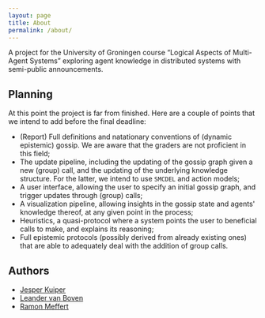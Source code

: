 ```yaml
---
layout: page
title: About
permalink: /about/
---
```


A project for the University of Groningen course “Logical Aspects of
Multi-Agent Systems” exploring agent knowledge in distributed systems with
semi-public announcements.

## Planning
At this point the project is far from finished. Here are a couple of points that we intend to add before the final deadline:
 - (Report) Full definitions and natationary conventions of (dynamic epistemic) gossip. We are aware that the graders are not proficient in this field;
 - The update pipeline, including the updating of the gossip graph given a new (group) call, and the updating of the underlying knowledge structure. For the latter, we intend to use ```SMCDEL``` and action models;
 - A user interface, allowing the user to specify an initial gossip graph, and trigger updates through (group) calls;
 - A visualization pipeline, allowing insights in the gossip state and agents' knowledge thereof, at any given point in the process;
 - Heuristics, a quasi-protocol where a system points the user to beneficial calls to make, and explains its reasoning;
 - Full epistemic protocols (possibly derived from already existing ones) that are able to adequately deal with the addition of group calls.

## Authors

- [Jesper Kuiper](https://github.com/jesper-sk)
- [Leander van Boven](https://github.com/Leander-van-Boven)
- [Ramon Meffert](https://github.com/RamonMeffert)
